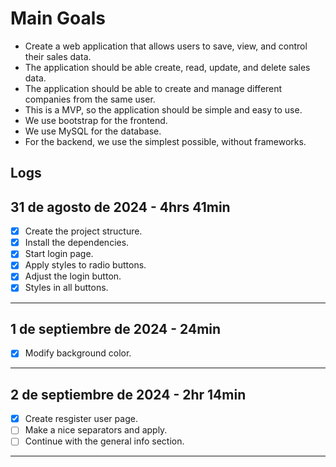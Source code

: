 # Main Goals

- Create a web application that allows users to save, view, and control their sales data.
- The application should be able create, read, update, and delete sales data.
- The application should be able to create and manage different companies from the same user.
- This is a MVP, so the application should be simple and easy to use.
- We use bootstrap for the frontend.
- We use MySQL for the database.
- For the backend, we use the simplest possible, without frameworks.

## Logs

## 31 de agosto de 2024 - 4hrs 41min

- [x] Create the project structure.
- [x] Install the dependencies.
- [x] Start login page.
- [x] Apply styles to radio buttons.
- [x] Adjust the login button.
- [x] Styles in all buttons.

---

## 1 de septiembre de 2024 - 24min

- [x] Modify background color.

---

## 2 de septiembre de 2024 - 2hr 14min

- [x] Create resgister user page.
- [ ] Make a nice separators and apply.
- [ ] Continue with the general info section.

---
